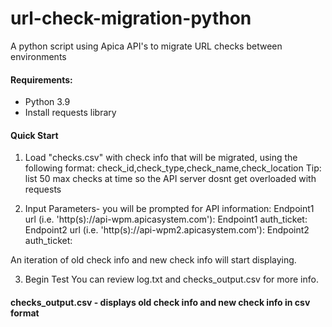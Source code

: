 # url-check-migration-python

A python script using Apica API's to migrate URL checks between environments

#### Requirements:
* Python 3.9
* Install requests library

#### Quick Start
1. Load "checks.csv" with check info that will be migrated, using the following format: check_id,check_type,check_name,check_location
Tip: list 50 max checks at time so the API server dosnt get overloaded with requests

2. Input Parameters- you will be prompted for API information:
Endpoint1 url (i.e. 'http(s)://api-wpm.apicasystem.com'):
Endpoint1 auth_ticket:
Endpoint2 url (i.e. 'http(s)://api-wpm2.apicasystem.com'):
Endpoint2 auth_ticket:

An iteration of old check info and new check info will start displaying. 

3. Begin Test 
You can review log.txt and checks_output.csv for more info. 

#### checks_output.csv - displays old check info and new check info in csv format

